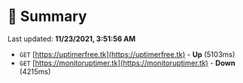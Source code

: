 # 📖 Summary
Last updated: **11/23/2021, 3:51:56 AM**

- `GET` [https://uptimerfree.tk](https://uptimerfree.tk) - **Up** (5103ms)
- `GET` [https://monitoruptimer.tk](https://monitoruptimer.tk) - **Down** (4215ms)
